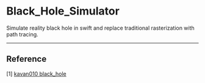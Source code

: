 # Black_Hole_Simulator
Simulate reality black hole in swift and replace traditional rasterization with path tracing.

---

## Reference
[1] [kavan010 black_hole](https://github.com/kavan010/black_hole)